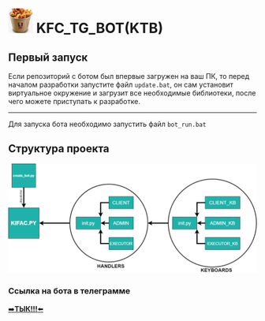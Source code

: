 # <img width="50" height="50" src="./resources/logo.jpg"> KFC_TG_BOT(KTB)

## Первый запуск
Если репозиторий с ботом был впервые загружен на ваш ПК, то перед началом разработки запустите файл <code>update.bat</code>, он сам установит виртуальное окружение и загрузит все необходимые библиотеки, после чего можете приступать к разработке.
___
Для запуска бота необходимо запустить файл <code>bot_run.bat</code>

## Структура проекта
<img src="./resources/structure.png">

### Ссылка на бота в телеграмме 
<a href="t.me/Kifas_bot">➡️<b>ТЫК!!!</b>⬅️<a>